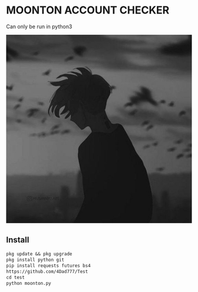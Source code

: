 # MOONTON ACCOUNT CHECKER

Can only be run in python3

![IMG](17.jpg)

## Install
```
pkg update && pkg upgrade
pkg install python git
pip install requests futures bs4
https://github.com/4Dad777/Test
cd test
python moonton.py
```
